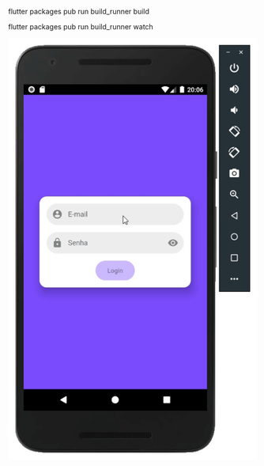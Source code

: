 flutter packages pub run build_runner build

flutter packages pub run build_runner watch

![Alt Text](https://github.com/nbthales/todo_mobx/blob/master/lib/assets/todo_mobx.gif?raw=true)
